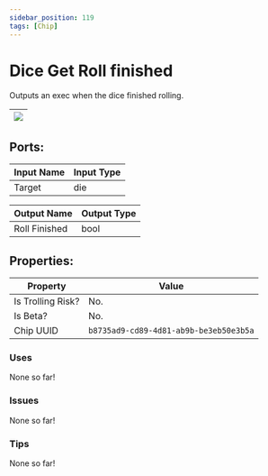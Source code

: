 ```yaml
---
sidebar_position: 119
tags: [Chip]
---
```


# Dice Get Roll finished


Outputs an exec when the dice finished rolling.

| ![](https://images-ext-2.discordapp.net/external/MPmIaQzlEPmgGWlgi-WxBBXt0Bjv_zWPkg1y1f_sy3s/https/www.recroomcircuits.com/image/circuit/absolute-value?width=206&height=108) |
|-----|

## Ports:

| Input Name | Input Type |
|-----------|-----------|
| Target | die |

| Output Name | Output Type |
|-----------|-----------|
| Roll Finished | bool |

## Properties:

| Property  | Value |
|-------------------|-----------|
| Is Trolling Risk? | No. |
| Is Beta? | No. |
| Chip UUID | `b8735ad9-cd89-4d81-ab9b-be3eb50e3b5a` |

### Uses
None so far!

### Issues
None so far!

### Tips
None so far!
